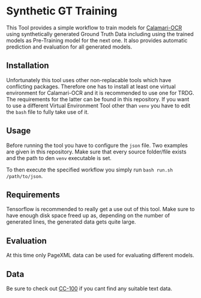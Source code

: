 # Synthetic GT Training
This Tool provides a simple workflow to train models for [Calamari-OCR](https://github.com/Calamari-OCR) using synthetically generated Ground Truth Data including using the trained models as Pre-Training model for the next one. It also provides automatic prediction and evaluation for all generated models.

## Installation
Unfortunately this tool uses other non-replacable tools which have conflicting packages. Therefore one has to install at least one virtual environment for Calamari-OCR and it is recommended to use one for TRDG. The requirements for the latter can be found in this repository.
If you want to use a different Virtual Environment Tool other than `venv` you have to edit the `bash` file to fully take use of it.

## Usage
Before running the tool you have to configure the `json` file. Two examples are given in this repository. Make sure that every source folder/file exists and the path to den `venv` executable is set.

To then execute the specified workflow you simply run ```bash run.sh /path/to/json```.

## Requirements
Tensorflow is recommended to really get a use out of this tool.
Make sure to have enough disk space freed up as, depending on the number of generated lines, the generated data gets quite large.

## Evaluation
At this time only PageXML data can be used for evaluating different models.

## Data
Be sure to check out [CC-100](https://data.statmt.org/cc-100/) if you cant find any suitable text data.
